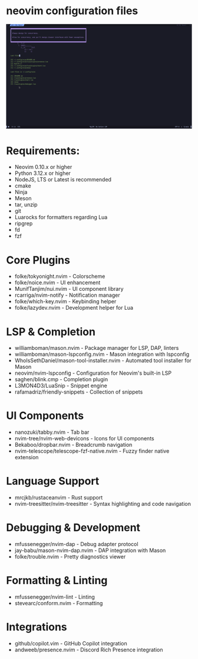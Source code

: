 # neovim configuration files

![Screenshot](./images/preview.png)

# Requirements:
- Neovim 0.10.x or higher
- Python 3.12.x or higher
- NodeJS, LTS or Latest is recommended
- cmake
- Ninja
- Meson
- tar, unzip
- git
- Luarocks for formatters regarding Lua
- ripgrep
- fd
- fzf

# Core Plugins

- folke/tokyonight.nvim - Colorscheme
- folke/noice.nvim - UI enhancement
- MunifTanjim/nui.nvim - UI component library
- rcarriga/nvim-notify - Notification manager
- folke/which-key.nvim - Keybinding helper
- folke/lazydev.nvim - Development helper for Lua

# LSP & Completion

- williamboman/mason.nvim - Package manager for LSP, DAP, linters
- williamboman/mason-lspconfig.nvim - Mason integration with lspconfig
- WhoIsSethDaniel/mason-tool-installer.nvim - Automated tool installer for Mason
- neovim/nvim-lspconfig - Configuration for Neovim's built-in LSP
- saghen/blink.cmp - Completion plugin
- L3MON4D3/LuaSnip - Snippet engine
- rafamadriz/friendly-snippets - Collection of snippets

# UI Components

- nanozuki/tabby.nvim - Tab bar
- nvim-tree/nvim-web-devicons - Icons for UI components
- Bekaboo/dropbar.nvim - Breadcrumb navigation
- nvim-telescope/telescope-fzf-native.nvim - Fuzzy finder native extension

# Language Support

- mrcjkb/rustaceanvim - Rust support
- nvim-treesitter/nvim-treesitter - Syntax highlighting and code navigation

# Debugging & Development

- mfussenegger/nvim-dap - Debug adapter protocol
- jay-babu/mason-nvim-dap.nvim - DAP integration with Mason
- folke/trouble.nvim - Pretty diagnostics viewer

# Formatting & Linting

- mfussenegger/nvim-lint - Linting
- stevearc/conform.nvim - Formatting

# Integrations

- github/copilot.vim - GitHub Copilot integration
- andweeb/presence.nvim - Discord Rich Presence integration
